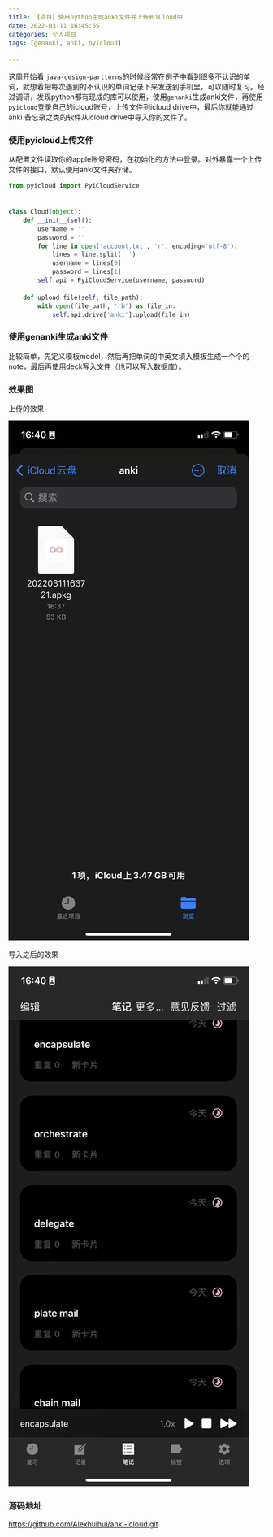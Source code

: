 ```yaml
---
title: 【项目】使用python生成anki文件并上传到iCloud中
date: 2022-03-11 16:45:55
categories: 个人项目
tags: [genanki, anki, pyicloud]

---
```


这周开始看 `java-design-partterns`的时候经常在例子中看到很多不认识的单词，就想着把每次遇到的不认识的单词记录下来发送到手机里，可以随时复习。经过调研，发现python都有现成的库可以使用，使用`genanki`生成anki文件，再使用`pyicloud`登录自己的icloud账号，上传文件到icloud drive中，最后你就能通过anki 备忘录之类的软件从icloud drive中导入你的文件了。

<!-- more --> 

### 使用pyicloud上传文件

从配置文件读取你的apple账号密码，在初始化的方法中登录。对外暴露一个上传文件的接口，默认使用anki文件夹存储。

```python
from pyicloud import PyiCloudService


class Cloud(object):
    def __init__(self):
        username = ''
        password = ''
        for line in open('account.txt', 'r', encoding='utf-8'):
            lines = line.split(' ')
            username = lines[0]
            password = lines[1]
        self.api = PyiCloudService(username, password)
        
    def upload_file(self, file_path):
        with open(file_path, 'rb') as file_in:
            self.api.drive['anki'].upload(file_in)
```



### 使用genanki生成anki文件

比较简单，先定义模板model，然后再把单词的中英文填入模板生成一个个的note，最后再使用deck写入文件（也可以写入数据库）。

### 效果图

上传的效果

![](https://raw.githubusercontent.com/Alexhuihui/photo/main/ea1031963c18781be9686d2a3efe0e4.jpg)

导入之后的效果

![](https://raw.githubusercontent.com/Alexhuihui/photo/main/62ce72db22fb8cfd06561bafe9f056f.jpg)

### 源码地址

https://github.com/Alexhuihui/anki-icloud.git

